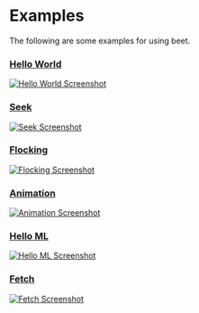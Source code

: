# Examples

The following are some examples for using beet.

### [Hello World](hello_world.md)
[![Hello World Screenshot](https://storage.googleapis.com/beet-examples/thumbs/hello_world_compressed.png)](hello_world.md)
### [Seek](seek.md)
[![Seek Screenshot](https://storage.googleapis.com/beet-examples/thumbs/seek_compressed.png)](seek.md)
<!-- ### [Seek 3D](/examples/seek_3d.md) -->
<!-- [![Seek 3D Screenshot](https://storage.googleapis.com/beet-examples/thumbs/seek3d_compressed.png)](/examples/seek_3d.md) -->
### [Flocking](flock.md)
[![Flocking Screenshot](https://storage.googleapis.com/beet-examples/thumbs/flock_compressed.png)](flock.md)
### [Animation](animation.md)
[![Animation Screenshot](https://storage.googleapis.com/beet-examples/thumbs/animation_compressed.png)](animation.md)
### [Hello ML](hello_ml.md)
[![Hello ML Screenshot](https://storage.googleapis.com/beet-examples/thumbs/hello_ml_compressed.png)](hello_ml.md)
### [Fetch](fetch.md)
[![Fetch Screenshot](https://storage.googleapis.com/beet-examples/thumbs/fetch_compressed.png)](fetch.md)
